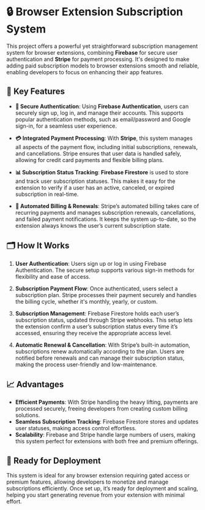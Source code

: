 # 🔒 Browser Extension Subscription System

This project offers a powerful yet straightforward subscription management system for browser extensions, combining **Firebase** for secure user authentication and **Stripe** for payment processing. It's designed to make adding paid subscription models to browser extensions smooth and reliable, enabling developers to focus on enhancing their app features.

## 🚀 Key Features

- **🔑 Secure Authentication**: Using **Firebase Authentication**, users can securely sign up, log in, and manage their accounts. This supports popular authentication methods, such as email/password and Google sign-in, for a seamless user experience.
  
- **💳 Integrated Payment Processing**: With **Stripe**, this system manages all aspects of the payment flow, including initial subscriptions, renewals, and cancellations. Stripe ensures that user data is handled safely, allowing for credit card payments and flexible billing plans.

- **📊 Subscription Status Tracking**: **Firebase Firestore** is used to store and track user subscription statuses. This makes it easy for the extension to verify if a user has an active, canceled, or expired subscription in real-time.

- **💼 Automated Billing & Renewals**: Stripe’s automated billing takes care of recurring payments and manages subscription renewals, cancellations, and failed payment notifications. It keeps the system up-to-date, so the extension always knows the user’s current subscription state.

## 🗂️ How It Works

1. **User Authentication**: Users sign up or log in using Firebase Authentication. The secure setup supports various sign-in methods for flexibility and ease of access.
  
2. **Subscription Payment Flow**: Once authenticated, users select a subscription plan. Stripe processes their payment securely and handles the billing cycle, whether it's monthly, yearly, or custom.

3. **Subscription Management**: Firebase Firestore holds each user’s subscription status, updated through Stripe webhooks. This setup lets the extension confirm a user’s subscription status every time it’s accessed, ensuring they receive the appropriate access level.

4. **Automatic Renewal & Cancellation**: With Stripe’s built-in automation, subscriptions renew automatically according to the plan. Users are notified before renewals and can manage their subscription status, making the process user-friendly and low-maintenance.

## 📈 Advantages

- **Efficient Payments**: With Stripe handling the heavy lifting, payments are processed securely, freeing developers from creating custom billing solutions.
- **Seamless Subscription Tracking**: Firebase Firestore stores and updates user statuses, making access control effortless.
- **Scalability**: Firebase and Stripe handle large numbers of users, making this system perfect for extensions with both free and premium offerings.

## 🎉 Ready for Deployment

This system is ideal for any browser extension requiring gated access or premium features, allowing developers to monetize and manage subscriptions efficiently. Once set up, it’s ready for deployment and scaling, helping you start generating revenue from your extension with minimal effort.
